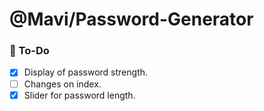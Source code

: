 # @Mavi/Password-Generator

### 📝 To-Do

- [x] Display of password strength.
- [ ] Changes on index.
- [x] Slider for password length.
